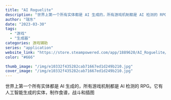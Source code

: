 ```yaml
---
title: "AI Roguelite"
description: "世界上第一个所有实体都是 AI 生成的，所有游戏机制都是 AI 检测的 RPG。它有人工智能生成的实体，制作食谱，战斗和"
author: "瑞东"
date: "2023-03-30"
tags:
  - "游戏"
  - "生成器"
categories: 游戏辅助
series: "application"
website_link: "https://store.steampowered.com/app/1889620/AI_Roguelite/"
color: "#666"

thumb_image: "/img/e10332f435282cab71667ed1d249b210.jpg"
cover_image: "/img/e10332f435282cab71667ed1d249b210.jpg"
---
```


世界上第一个所有实体都是 AI 生成的，所有游戏机制都是 AI 检测的 RPG。它有人工智能生成的实体，制作食谱，战斗和插图